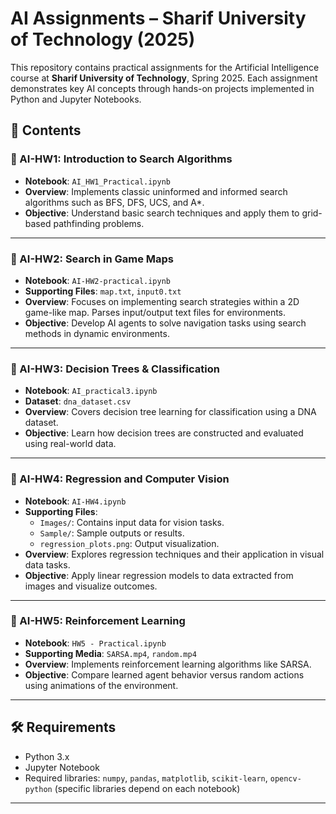 # AI Assignments – Sharif University of Technology (2025)

This repository contains practical assignments for the Artificial Intelligence course at **Sharif University of Technology**, Spring 2025. Each assignment demonstrates key AI concepts through hands-on projects implemented in Python and Jupyter Notebooks.

## 📁 Contents

### 🔹 AI-HW1: Introduction to Search Algorithms
- **Notebook**: `AI_HW1_Practical.ipynb`
- **Overview**: Implements classic uninformed and informed search algorithms such as BFS, DFS, UCS, and A*.
- **Objective**: Understand basic search techniques and apply them to grid-based pathfinding problems.

---

### 🔹 AI-HW2: Search in Game Maps
- **Notebook**: `AI-HW2-practical.ipynb`
- **Supporting Files**: `map.txt`, `input0.txt`
- **Overview**: Focuses on implementing search strategies within a 2D game-like map. Parses input/output text files for environments.
- **Objective**: Develop AI agents to solve navigation tasks using search methods in dynamic environments.

---

### 🔹 AI-HW3: Decision Trees & Classification
- **Notebook**: `AI_practical3.ipynb`
- **Dataset**: `dna_dataset.csv`
- **Overview**: Covers decision tree learning for classification using a DNA dataset.
- **Objective**: Learn how decision trees are constructed and evaluated using real-world data.

---

### 🔹 AI-HW4: Regression and Computer Vision
- **Notebook**: `AI-HW4.ipynb`
- **Supporting Files**: 
  - `Images/`: Contains input data for vision tasks.
  - `Sample/`: Sample outputs or results.
  - `regression_plots.png`: Output visualization.
- **Overview**: Explores regression techniques and their application in visual data tasks.
- **Objective**: Apply linear regression models to data extracted from images and visualize outcomes.

---

### 🔹 AI-HW5: Reinforcement Learning
- **Notebook**: `HW5 - Practical.ipynb`
- **Supporting Media**: `SARSA.mp4`, `random.mp4`
- **Overview**: Implements reinforcement learning algorithms like SARSA.
- **Objective**: Compare learned agent behavior versus random actions using animations of the environment.

---

## 🛠 Requirements
- Python 3.x
- Jupyter Notebook
- Required libraries: `numpy`, `pandas`, `matplotlib`, `scikit-learn`, `opencv-python` (specific libraries depend on each notebook)

---
